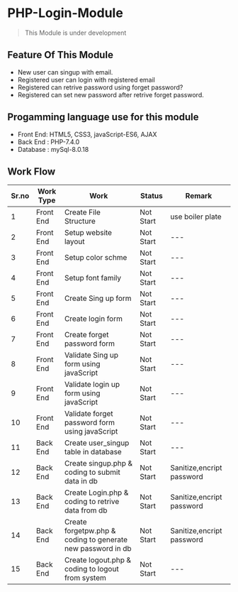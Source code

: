 # PHP-Login-Module

> This Module is under development

## Feature Of This Module

* New user can singup with email.
* Registered user can login with registered email
* Registered can retrive password using forget password? 
* Registered can set new password after retrive forget password. 
 
## Progamming language use for this module

* Front End: HTML5, CSS3, javaScript-ES6, AJAX
* Back End : PHP-7.4.0
* Database : mySql-8.0.18

## Work Flow
|Sr.no|Work Type|Work|Status|Remark|
|-----|---------|----|------|------|
|1|Front End|Create File Structure|Not Start|use boiler plate |
|2|Front End|Setup website layout | Not Start |--- |
|3| Front End |Setup color schme| Not Start|--- |
|4| Front End |Setup font family| Not Start|--- |
|5| Front End |Create Sing up form| Not Start|--- |
|6| Front End |Create login form| Not Start|--- |
|7| Front End |Create forget password form| Not Start|--- |
|8| Front End |Validate Sing up form using javaScript| Not Start|--- |
|9| Front End |Validate login up form using javaScript| Not Start|--- |
|10|Front End|Validate forget password form using javaScript| Not Start|--- |
|11|Back End |Create user_singup table in database| Not Start|--- |
|12|Back End |Create singup.php & coding to submit data in db| Not Start|Sanitize,encript password |
|13|Back End |Create Login.php & coding to retrive data from db| Not Start|Sanitize,encript password |
|14|Back End |Create forgetpw.php & coding to generate new password in db| Not Start|Sanitize,encript password |
|15|Back End |Create logout.php & coding to logout from system| Not Start|--- |